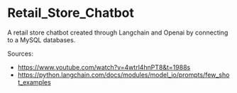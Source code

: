 # Retail_Store_Chatbot
A retail store chatbot created through Langchain and Openai by connecting to a MySQL databases. 

Sources:
- https://www.youtube.com/watch?v=4wtrl4hnPT8&t=1988s
- https://python.langchain.com/docs/modules/model_io/prompts/few_shot_examples
